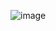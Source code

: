 ![image](https://github.com/Rahul-chaurasiya/Leetcode-Practice-Problem/assets/77222540/1452c1d2-1e96-4c54-97f6-65b16d48a149)
